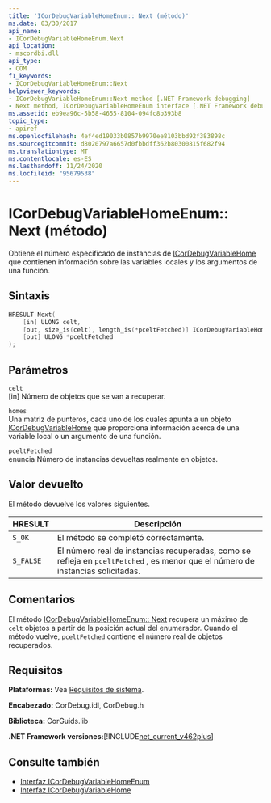 ```yaml
---
title: 'ICorDebugVariableHomeEnum:: Next (método)'
ms.date: 03/30/2017
api_name:
- ICorDebugVariableHomeEnum.Next
api_location:
- mscordbi.dll
api_type:
- COM
f1_keywords:
- ICorDebugVariableHomeEnum::Next
helpviewer_keywords:
- ICorDebugVariableHomeEnum::Next method [.NET Framework debugging]
- Next method, ICorDebugVariableHomeEnum interface [.NET Framework debugging]
ms.assetid: eb9ea96c-5b58-4655-8104-094fc8b393b8
topic_type:
- apiref
ms.openlocfilehash: 4ef4ed19033b0857b9970ee8103bbd92f383898c
ms.sourcegitcommit: d8020797a6657d0fbbdff362b80300815f682f94
ms.translationtype: MT
ms.contentlocale: es-ES
ms.lasthandoff: 11/24/2020
ms.locfileid: "95679538"
---
```

# <a name="icordebugvariablehomeenumnext-method"></a>ICorDebugVariableHomeEnum:: Next (método)

Obtiene el número especificado de instancias de [ICorDebugVariableHome](icordebugvariablehome-interface.md) que contienen información sobre las variables locales y los argumentos de una función.  
  
## <a name="syntax"></a>Sintaxis  
  
```cpp  
HRESULT Next(  
    [in] ULONG celt,  
    [out, size_is(celt), length_is(*pceltFetched)] ICorDebugVariableHome *homes[],  
    [out] ULONG *pceltFetched  
);  
```  
  
## <a name="parameters"></a>Parámetros  

 `celt`  
 [in] Número de objetos que se van a recuperar.  
  
 `homes`  
 Una matriz de punteros, cada uno de los cuales apunta a un objeto [ICorDebugVariableHome](icordebugvariablehome-interface.md) que proporciona información acerca de una variable local o un argumento de una función.  
  
 `pceltFetched`  
 enuncia Número de instancias devueltas realmente en objetos.  
  
## <a name="return-value"></a>Valor devuelto  

 El método devuelve los valores siguientes.  
  
|HRESULT|Descripción|  
|-------------|-----------------|  
|`S_OK`|El método se completó correctamente.|  
|`S_FALSE`|El número real de instancias recuperadas, como se refleja en `pceltFetched` , es menor que el número de instancias solicitadas.|  
  
## <a name="remarks"></a>Comentarios  

 El método [ICorDebugVariableHomeEnum:: Next](icordebugvariablehomeenum-next-method.md) recupera un máximo de  `celt` objetos a partir de la posición actual del enumerador. Cuando el método vuelve, `pceltFetched` contiene el número real de objetos recuperados.  
  
## <a name="requirements"></a>Requisitos  

 **Plataformas:** Vea [Requisitos de sistema](../../get-started/system-requirements.md).  
  
 **Encabezado:** CorDebug.idl, CorDebug.h  
  
 **Biblioteca:** CorGuids.lib  
  
 **.NET Framework versiones:**[!INCLUDE[net_current_v462plus](../../../../includes/net-current-v462plus-md.md)]  
  
## <a name="see-also"></a>Consulte también

- [Interfaz ICorDebugVariableHomeEnum](icordebugvariablehomeenum-interface.md)
- [Interfaz ICorDebugVariableHome](icordebugvariablehome-interface.md)
